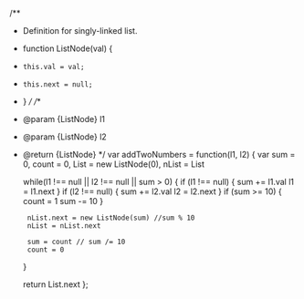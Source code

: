 /**
 * Definition for singly-linked list.
 * function ListNode(val) {
 *     this.val = val;
 *     this.next = null;
 * }
 */
/**
 * @param {ListNode} l1
 * @param {ListNode} l2
 * @return {ListNode}
 */
var addTwoNumbers = function(l1, l2) {
    var sum = 0,
        count = 0,
        List = new ListNode(0),
        nList = List
    
    while(l1 !== null || l2 !== null || sum > 0) {
        if (l1 !== null) {
            sum += l1.val
            l1 = l1.next
        } 
        if (l2 !== null) {
            sum += l2.val
            l2 = l2.next
        }
        if (sum >= 10) {
            count = 1
            sum -= 10
        }
        
        nList.next = new ListNode(sum) //sum % 10
        nList = nList.next
        
        sum = count // sum /= 10
        count = 0
    }
    
    return List.next
};
